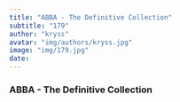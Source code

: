 ```yaml
---
title: "ABBA - The Definitive Collection"
subtitle: "179"
author: "kryss"
avatar: "img/authors/kryss.jpg"
image: "img/179.jpg"
date:
---
```


### ABBA - The Definitive Collection
